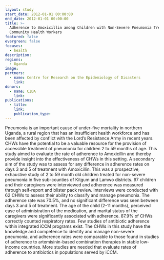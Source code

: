 ```yaml
---
layout: study
start_date: 2012-01-01 00:00:00
end_date: 2012-01-01 00:00:00
title: >-
  Adherence to Amoxicillin among Children with Non-Severe Pneumonia Treated by
  Community Health Workers
featured: false
evergreen: false
focuses:
  - health
description:
regions:
  - Uganda
image:
partners:
  - name: Centre for Research on the Epidemiology of Disasters
    link:
donors:
  - name: CIDA
    link:
publications:
  - title:
    link:
    publication_type:
---
```


Pneumonia is an important cause of under-five mortality in northern Uganda, a rural region that has an insufficient health workforce and has been affected by conflict with the Lord’s Resistance Army in recent years. CHWs have the potential to be a valuable resource for the provision of accessible treatment of pneumonia for children 2 to 59 months of age. This study aimed to evaluate the rate of adherence to Amoxicillin and thereby provide insight into the effectiveness of CHWs in this setting. A secondary aim of the study was to assess for any difference in adherence rates on days 3 and 5 of treatment with Amoxicillin. This was a prospective, exhaustive study of 2 to 59 month old children treated for non-severe pneumonia in five sub-counties of Kitgum and Lamwo districts. 97 children and their caregivers were interviewed and adherence was measured through self-report and blister pack review. Interviews were conducted with 62 CHWs to assess their ability to classify and manage pneumonia. The adherence rate was 70.5%, and no significant difference was seen between days 3 and 5 of treatment. The age of the child (2-11 months), perceived ease of administration of the medication, and marital status of the caregivers were significantly associated with adherence. 87.9% of CHWs correctly counted respiratory rates. Few studies of antibiotic adherence within integrated iCCM programs exist. The CHWs in this study have the knowledge and competence to identify and manage non-severe pneumonia, and adherence rates were comparable to those found in studies of adherence to artemisinin-based combination therapies in stable low-income countries. More studies are needed that evaluate rates of adherence to antibiotics in populations served by iCCM.